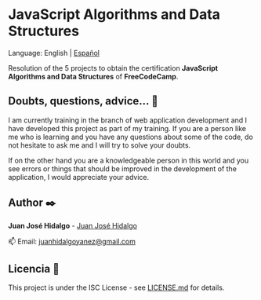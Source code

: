 # JavaScript Algorithms and Data Structures

Language: English | [Español](./docs/README-ES.md)

Resolution of the 5 projects to obtain the certification **JavaScript Algorithms and Data Structures** of **FreeCodeCamp**.

## Doubts, questions, advice... 📖

I am currently training in the branch of web application development and I have developed this project as part of my training. If you are a person like me who is learning and you have any questions about some of the code, do not hesitate to ask me and I will try to solve your doubts.

If on the other hand you are a knowledgeable person in this world and you see errors or things that should be improved in the development of the application, I would appreciate your advice.

## Author ✒️

**Juan José Hidalgo** - [Juan José Hidalgo](https://github.com/Juan-Jose-Hidalgo) 

:mailbox: Email: juanhidalgoyanez@gmail.com

## Licencia 📄

This project is under the ISC License - see [LICENSE.md](./docs/LICENSE.md) for details.

